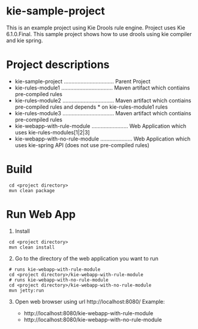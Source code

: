 # kie-sample-project

This is an example project using Kie Drools rule engine. Project uses Kie 6.1.0.Final.
This sample project shows how to use drools using kie compiler and kie spring.

# Project descriptions
* kie-sample-project ................................. Parent Project
* kie-rules-module1 .................................. Maven artifact which contiains pre-compiled rules
* kie-rules-module2 .................................. Maven artifact which contiains pre-compiled rules and depends * on kie-rules-module1 rules
* kie-rules-module3 .................................. Maven artifact which contiains pre-compiled rules
* kie-webapp-with-rule-module ........................ Web Application which uses kie-rules-modules[1|2|3]
* kie-webapp-with-no-rule-module ..................... Web Application which uses kie-spring API (does not use pre-compiled rules)

# Build

```
 cd <project directory> 
 mvn clean package
```

# Run Web App

1. Install
```
 cd <project directory>
 mvn clean install
```
2. Go to the directory of the web application you want to run
```
 # runs kie-webapp-with-rule-module   
 cd <project directory>/kie-webapp-with-rule-module
 # runs kie-webapp-with-no-rule-module
 cd <project directory>/kie-webapp-with-no-rule-module
 mvn jetty:run
```
3. Open web browser using url http://localhost:8080/<web app artifact name>
 Example:
   * http://localhost:8080/kie-webapp-with-rule-module
   * http://localhost:8080/kie-webapp-with-no-rule-module
    
  
 
